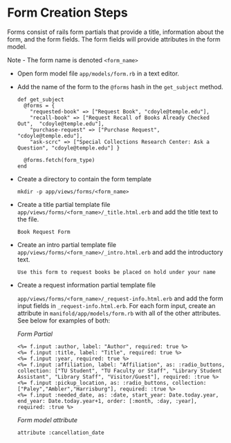 # Form Creation Steps

Forms consist of rails form partials that provide a title, information
about the form, and the form fields.  The form fields will provide
attributes in the form model.

Note - The form name is denoted `<form_name>`

- Open form model file `app/models/form.rb` in a text editor.

- Add the name of the form to the `@forms` hash in the `get_subject` method.

  ```
  def get_subject
    @forms = {
      "requested-book" => ["Request Book", "cdoyle@temple.edu"],
      "recall-book" => ["Request Recall of Books Already Checked Out",  "cdoyle@temple.edu"],
      "purchase-request" => ["Purchase Request",  "cdoyle@temple.edu"],
      "ask-scrc" => ["Special Collections Research Center: Ask a Question", "cdoyle@temple.edu"] }

    @forms.fetch(form_type)
  end
  ```

- Create a directory to contain the form template

  ```
  mkdir -p app/views/forms/<form_name>
  ```

- Create a title partial template file `app/views/forms/<form_name>/_title.html.erb`
and add the title text to the file.

  ```
  Book Request Form
  ```

- Create an intro partial template file `app/views/forms/<form_name>/_intro.html.erb`
and add the introductory text.

  ```
  Use this form to request books be placed on hold under your name
  ```

- Create a request information partial template file

  `app/views/forms/<form_name>/_request-info.html.erb`
  and add the form input fields in `_request-info.html.erb`. For each form
  input, create an attribute in `manifold/app/models/form.rb` with all of the
  other attributes. See below for examples of both:

  *Form Partial*

  ```
  <%= f.input :author, label: "Author", required: true %>
  <%= f.input :title, label: "Title", required: true %>
  <%= f.input :year, required: true %>
  <%= f.input :affiliation, label: "Affiliation", as: :radio_buttons, collection: ["TU Student", "TU Faculty or Staff", "Library Student Assistant", "Library Staff", "Visitor/Guest"], required: :true %>
  <%= f.input :pickup_location, as: :radio_buttons, collection: ["Paley","Ambler","Harrisburg"], required: :true %>
  <%= f.input :needed_date, as: :date, start_year: Date.today.year, end_year: Date.today.year+1, order: [:month, :day, :year], required: :true %>
  ```

  *Form model attribute*

  ```
  attribute :cancellation_date
  ```
